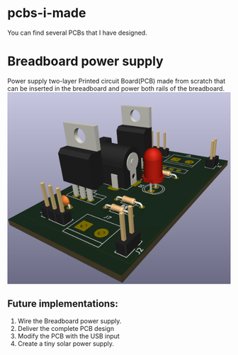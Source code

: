 # pcbs-i-made
You can find several PCBs that I have designed. 
# Breadboard power supply
Power supply two-layer Printed circuit Board(PCB) made from scratch that can be inserted in the breadboard and power both rails of the breadboard.
![Bread Board power supply](https://github.com/DmaslovDataProg/pcbs-i-made/blob/main/BreadBoardPowerSupply/breadBoardUnwired.png)

## Future implementations: 
1) Wire the Breadboard power supply.
2) Deliver the complete PCB design
3) Modify the PCB with the USB input
4) Create a tiny solar power supply.

